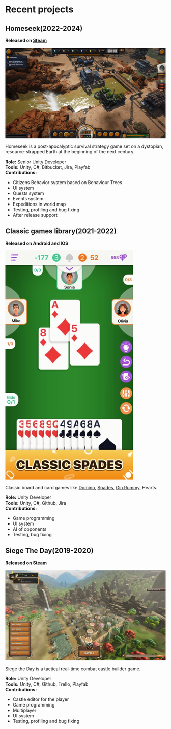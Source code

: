 # Recent projects


## Homeseek(2022-2024)
**Released on [Steam](https://store.steampowered.com/app/2093000/Homeseek/)**

![Homeseek Image](/assets/images/homeseek.jpg)

Homeseek is a post-apocalyptic survival strategy game set on a dystopian, resource-strapped Earth at the beginning of the next century.

**Role:** Senior Unity Developer
<br>**Tools:** Unity, C#, Bitbucket, Jira, Playfab
<br>**Contributions:**
- Citizens Behavior system based on Behaviour Trees
- UI system
- Quests system
- Events system
- Expeditions in world map
- Testing, profiling and bug fixing
- After release support

## Classic games library(2021-2022)
**Released on Android and IOS**

![Spades Image](/assets/images/spades.jpg)

Classic board and card games like [Domino](https://play.google.com/store/apps/details?id=com.zengardenapps.dominoes), [Spades](https://play.google.com/store/apps/details?id=com.zengardenapps.spades), [Gin Rummy](https://play.google.com/store/apps/details?id=com.zengardenapps.ginrummy), Hearts.

**Role:** Unity Developer
<br>**Tools:** Unity, C#, Github, Jira
<br>**Contributions:**
- Game programming
- UI system
- AI of opponents
- Testing, bug fixing

## Siege The Day(2019-2020)
**Released on [Steam](https://store.steampowered.com/app/1412070/Siege_the_Day/)**

![SiegeTheDay Image](/assets/images/siegetheday.jpg)

Siege the Day is a tactical real-time combat castle builder game.

**Role:** Unity Developer
<br>**Tools:** Unity, C#, Github, Trello, Playfab
<br>**Contributions:**
- Castle editor for the player
- Game programming
- Multiplayer
- UI system
- Testing, profiling and bug fixing
